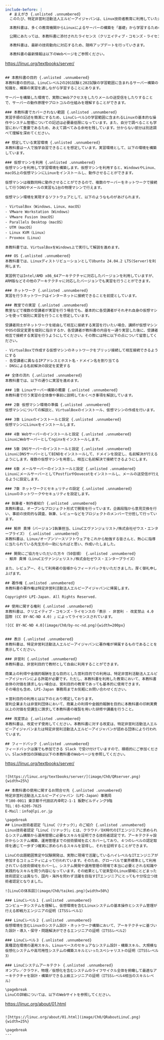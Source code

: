 ```yaml
---
include-before: |
  # まえがき {.unlisted .unnumbered}
  このたび、特定非営利活動法人エルピーアイジャパンは、Linux技術者教育に利用していただくことを目的とした教材「Linuxサーバー構築標準教科書(Ubuntu版)」（以下、本教科書）を開発し、インターネット上にて公開し、提供することとなりました。

  本教科書は、多くの教育機関からLinuxによるサーバーの構築を「基礎」から学習するための教材や学習環境の整備に対するご要望があり、開発したものです。

  公開にあたっては、本教科書に添付されたライセンス（クリエイティブ・コモンズ・ライセンス）の下に公開されています。

  本教科書は、最新の技術動向に対応するため、随時アップデートを行っていきます。

  本教科書の最新情報は以下のWebページをご参照ください。

  ```
  https://linuc.org/textbooks/server/
  ```

  ## 本教科書の目的 {.unlisted .unnumbered}
  本教科書の目的は、LinuCレベル2の201試験と202試験の学習範囲に含まれるサーバー構築の知識を、構築の実習を通しながら学習することにあります。

  サーバーを構築した環境で、実際にWebアクセスをしたりメールの送受信をしたりすることで、サーバーの動作原理やプロトコルの仕組みを理解することができます。

  ### 本教科書でカバーされない範囲 {.unlisted .unnumbered}
  実習手順の記述を簡潔にするため、LinuCレベル1の学習範囲に含まれるLinuxの基本的な操作やシステム管理についての記述は必要最低限になっています。また、自分で調べることも学習において重要であるため、あえて調べてみる余地を残しています。分からない部分は別途調べて理解を深めてください。

  ## 想定している実習環境 {.unlisted .unnumbered}
  本教科書は一人で独学自習できることを想定しています。実習環境として、以下の環境を構築しています。

  ### 仮想マシンを利用 {.unlisted .unnumbered}
  仮想マシンを利用して学習環境を構築します。仮想マシンを利用すると、WindowsやLinux、macOS上の仮想マシンにLinuxをインストールし、動作させることができます。

  仮想マシンは複数同時に動作させることができるので、複数のサーバーをネットワークで接続して行うDNSやメールの実習も1台の物理マシンで行えます。

  仮想マシン環境を実現するソフトウェアとして、以下のようなものがあげられます。

  - VirtualBox（Windows、Linux、macOS）
  - VMware Workstation（Windows）
  - VMware Fusion（macOS）
  - Parallels Desktop（macOS）
  - UTM（macOS）
  - Linux KVM（Linux）
  - Proxmox（Linux）

  本教科書では、VirtualBoxをWindows上で実行して解説を進めます。

  ### OS {.unlisted .unnumbered}
  本教科書では、LinuxディストリビューションとしてUbuntu 24.04.2 LTS(Server)を利用します。

  実習例ではIntel/AMD x86_64アーキテクチャに対応したバージョンを利用していますが、ARM版などその他のアーキテクチャに対応したバージョンでも実習を行うことができます。

  ### ネットワーク {.unlisted .unnumbered}
  実習を行うネットワークはインターネットに接続できることを前提としています。

  ### 教室での実習 {.unlisted .unnumbered}
  教室などで複数の受講者が実習を行う場合でも、基本的に各受講者がそれぞれ自身の仮想マシンを使って個別に実習を行うことを想定しています。

  受講者同士がネットワークを経由して相互に接続する実習を行いたい場合、講師が仮想マシンやOSの設定変更を個別に指示するか、各受講者が教科書の内容を一通り実習した後に、受講者相互で接続する実習を行うようにしてください。その際には特に以下の点について留意してください。

  - VirtualBoxで作成する仮想マシンのネットワークをブリッジ接続して相互接続できるようにする
  - 各受講者に異なるIPアドレスとホスト名・ドメイン名を割り当てる
  - DNSによる名前解決の設定を変更する

  ## 全体の流れ {.unlisted .unnumbered}
  本教科書では、以下の通りに実習を進めます。

  ### 1章 Linuxサーバー構築の概要 {.unlisted .unnumbered}
  本教科書で行う実習の全体像や事前に説明しておくべき事項を解説しています。

  ### 2章 仮想マシン環境の準備 {.unlisted .unnumbered}
  仮想マシンについての解説と、VirtualBoxのインストール、仮想マシンの作成を行います。

  ### 3章 Linuxのインストールと設定 {.unlisted .unnumbered}
  仮想マシンにLinuxをインストールします。

  ### 4章 Webサーバーのインストールと設定 {.unlisted .unnumbered}
  LinuxにWebサーバーとしてnginxをインストールします。

  ### 5章 DNSサーバーのインストールと設定 {.unlisted .unnumbered}
  LinuxにDNSサーバーとしてBINDをインストールして、ドメインを設定し、名前解決が行えるようにします。複数の仮想マシンを用意し、相互に名前解決で接続できるようにします。

  ### 6章 メールサーバーのインストールと設定 {.unlisted .unnumbered}
  LinuxにメールサーバーとしてPostfixやDovecotをインストールし、メールの送受信が行えるように設定します。

  ### 7章 ネットワークとセキュリティの設定 {.unlisted .unnumbered}
  Linuxのネットワークやセキュリティを設定します。

  ## 執筆者・制作者紹介 {.unlisted .unnumbered}
  本教科書は、オープンなプロジェクト形式で開発を行っています。企画段階から意見交換を行い、事前の技術的な調査、執筆、レビューなどをプロジェクトのメンバーで分担して行っています。

  ### 鯨井 貴博（バージョン1執筆担当、LinuCエヴァンジェリスト/株式会社ゼウス・エンタープライズ） {.unlisted .unnumbered}
  本教科書は、Linux/オープンソースソフトウェアをこれから勉強する皆さんと、熱心に指導に当たられている先生方の一助になればと思い、作成いたしました。

  ### 開発にご協力をいただいた方々（50音順） {.unlisted .unnumbered}
  - 鯨井 貴博（LinuCエヴァンジェリスト/株式会社ゼウス・エンタープライズ）

  また、レビュアー、そして利用者の皆様からフィードバックをいただきました。厚く御礼申し上げます。

  ## 著作権 {.unlisted .unnumbered}
  本教科書の著作権は特定非営利活動法人エルピーアイジャパンに帰属します。

  Copyright©️ LPI-Japan. All Rights Reserved.

  ## 使用に関する権利 {.unlisted .unnumbered}
  本教科書は、クリエイティブ・コモンズ・ライセンスの「表示 - 非営利 - 改変禁止 4.0 国際 (CC BY-NC-ND 4.0) 」によってライセンスされています。

  ![CC BY-NC-ND 4.0](image/Ch0/by-nc-nd.png){width=200px}


  ### 表示 {.unlisted .unnumbered}
  本教科書は、特定非営利活動法人エルピーアイジャパンに著作権が帰属するものであることを表示してください。

  ### 非営利 {.unlisted .unnumbered}
  本教科書は、非営利目的で教材として自由に利用することができます。

  商業上の利得や金銭的報酬を主な目的とした営利目的での利用は、特定非営利活動法人エルピーアイジャパンによる許諾が必要です。ただし、本教科書を利用した教育において、本教科書自体の対価を請求しない場合は、営利目的の教育であっても基本的に使用できます。
  その場合も含め、LPI-Japan 事務局までお気軽にお問い合わせください。

  ＊営利目的の利用とは以下のとおり規定しております。
  営利企業または非営利団体において、商業上の利得や金銭的報酬を目的に本教科書の印刷実費以上の対価を受講生に請求して本教科書の複製を用いた研修や講義を行うこと。

  ### 改変禁止 {.unlisted .unnumbered}
  本教科書は、改変せず使用してください。本教科書に対する改変は、特定非営利活動法人エルピーアイジャパンまたは特定非営利活動法人エルピーアイジャパンが認める団体により行われています。

  ## フィードバック {.unlisted .unnumbered}
  フィードバックは誰でも参加できる Slack で受け付けていますので、積極的にご参加ください。Slack参加の詳細は以下の本教科書のWebページを参照してください。

  ```
  https://linuc.org/textbooks/server/
  ```

  ![https://linuc.org/textbooks/server/](image/Ch0/QRserver.png){width=25%}

  ## 本教科書の使用に関するお問合せ先 {.unlisted .unnumbered}
  特定非営利活動法人エルピーアイジャパン（LPI-Japan）事務局
  〒100-0011 東京都千代田区内幸町2-1-1 飯野ビルディング9階
  TEL：03-6205-7025
  E-Mail：info@lpi.or.jp

  \pagebreak
  ## Linux技術者認定「LinuC（リナック）」のご紹介 {.unlisted .unnumbered}
  Linux技術者認定「LinuC（リナック）」とは、クラウド／DX時代のITエンジニアに求められるシステム構築から運用管理に必要なスキルを証明できる技術者認定です。アーキテクチャ設計からシステム構築、運用管理までの技術領域を広くカバーしており、４つのレベルの認定取得を通じて一歩ずつ確実に求められるスキルを習得し、それを証明することができます。

  LinuCの出題範囲策定や試験開発は、実際に現場で活躍しているハイレベルなITエンジニアが参加するコミュニティによって行われています。そのため、グローバルで業界標準として利用されている技術領域をカバーし、システム開発や運用管理の現場で本当に必要とされる知識や実践的なスキルを問う内容になっています。その結果として従来型のLinux領域にとどまった技術認定とは異なり、国内・海外を問わず活躍を目指すITエンジニアにとっても十分役立つ技術者認定となりました。

  ![LinuCの体系図](image/Ch0/taikei.png){width=50%}

  ### LinuCレベル１ {.unlisted .unnumbered}
  コンピュータシステムを理解し、仮想環境を含むLinuxシステムの基本操作とシステム管理が行える即戦力エンジニアの証明（ITSSレベル1）

  ### LinuCレベル２ {.unlisted .unnumbered}
  仮想環境を含むLinuxのシステム設計・ネットワーク構築において、アーキテクチャに基づいた設計・導入・保守・問題解決ができるエンジニアの証明（ITSSレベル2）

  ### LinuCレベル３ {.unlisted .unnumbered}
  異種混在環境の運用スキル、Linuxベースのセキュアなシステム設計・構築スキル、大規模な仮想化システムや高可用性システムの構築スキルといったスペシャリストの証明（ITSSレベル3）

  ### LinuCシステムアーキテクト {.unlisted .unnumbered}
  オンプレ／クラウド、物理／仮想化を含むシステムのライフサイクル全体を俯瞰して最適なアーキテクチャを設計・構築ができる上級エンジニアの証明（ITSSレベル4相当のスキルレベル）

  \pagebreak
  LinuCの詳細については、以下のWebサイトを参照してください。

  ```
  https://linuc.org/about/01.html
  ```

  ![https://linuc.org/about/01.html](image/Ch0/QRaboutLinuC.png){width=25%}

  \pagebreak
---
```

